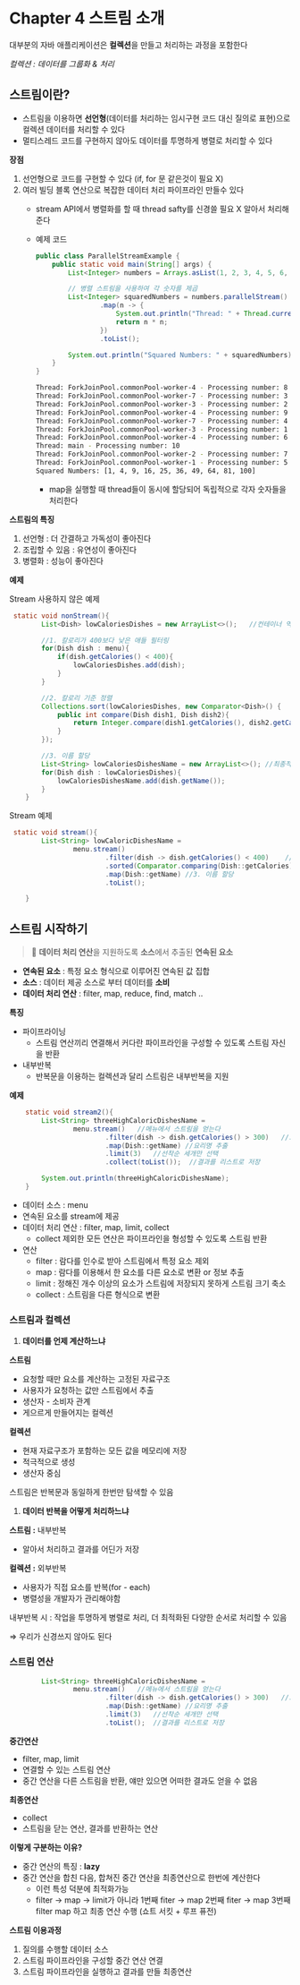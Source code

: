 # Chapter 4 스트림 소개
대부분의 자바 애플리케이션은 **컬렉션**을 만들고 처리하는 과정을 포함한다

*컬렉션 : 데이터를 그룹화 & 처리*

## 스트림이란?

- 스트림을 이용하면 **선언형**(데이터를 처리하는 임시구현 코드 대신 질의로 표현)으로 컬렉션 데이터를 처리할 수 있다
- 멀티스레드 코드를 구현하지 않아도 데이터를 투명하게 병렬로 처리할 수 있다

**장점**

1. 선언형으로 코드를 구현할 수 있다 (if, for 문 같은것이 필요 X)
2. 여러 빌딩 블록 연산으로 복잡한 데이터 처리 파이프라인 만들수 있다
    - stream API에서 병렬화를 할 때 thread safty를 신경쓸 필요 X 알아서 처리해준다
    - 예제 코드

        ```java
        public class ParallelStreamExample {
            public static void main(String[] args) {
                List<Integer> numbers = Arrays.asList(1, 2, 3, 4, 5, 6, 7, 8, 9, 10);
        
                // 병렬 스트림을 사용하여 각 숫자를 제곱
                List<Integer> squaredNumbers = numbers.parallelStream()
                        .map(n -> {
                            System.out.println("Thread: " + Thread.currentThread().getName() + " - Processing number: " + n);
                            return n * n;
                        })
                        .toList();
        
                System.out.println("Squared Numbers: " + squaredNumbers);
            }
        }
        ```

        ```bash
        Thread: ForkJoinPool.commonPool-worker-4 - Processing number: 8
        Thread: ForkJoinPool.commonPool-worker-7 - Processing number: 3
        Thread: ForkJoinPool.commonPool-worker-3 - Processing number: 2
        Thread: ForkJoinPool.commonPool-worker-4 - Processing number: 9
        Thread: ForkJoinPool.commonPool-worker-7 - Processing number: 4
        Thread: ForkJoinPool.commonPool-worker-3 - Processing number: 1
        Thread: ForkJoinPool.commonPool-worker-4 - Processing number: 6
        Thread: main - Processing number: 10
        Thread: ForkJoinPool.commonPool-worker-2 - Processing number: 7
        Thread: ForkJoinPool.commonPool-worker-1 - Processing number: 5
        Squared Numbers: [1, 4, 9, 16, 25, 36, 49, 64, 81, 100]
        ```

        - map을 실행할 때 thread들이 동시에 할당되어 독립적으로 각자 숫자들을 처리한다


**스트림의 특징**

1. 선언형 : 더 간결하고 가독성이 좋아진다
2. 조립할 수 있음 : 유연성이 좋아진다
3. 병렬화 : 성능이 좋아진다

**예제**

Stream 사용하지 않은 예제

```java
 static void nonStream(){
        List<Dish> lowCaloriesDishes = new ArrayList<>();   //컨테이너 역할만 하는 가비지 변수

        //1. 칼로리가 400보다 낮은 애들 필터링
        for(Dish dish : menu){
            if(dish.getCalories() < 400){
                lowCaloriesDishes.add(dish);
            }
        }

        //2. 칼로리 기준 정렬
        Collections.sort(lowCaloriesDishes, new Comparator<Dish>() {
            public int compare(Dish dish1, Dish dish2){
                return Integer.compare(dish1.getCalories(), dish2.getCalories());
            }
        });

        //3. 이름 할당
        List<String> lowCaloriesDishesName = new ArrayList<>(); //최종적으로 필요한 변수
        for(Dish dish : lowCaloriesDishes){
            lowCaloriesDishesName.add(dish.getName());
        }
    }
```

Stream 예제

```java
 static void stream(){
        List<String> lowCaloricDishesName =
                menu.stream()
                        .filter(dish -> dish.getCalories() < 400)    //1. 칼로리가 400보다 낮은 애들 필터링
                        .sorted(Comparator.comparing(Dish::getCalories)) //2. 칼로리 기준 정렬
                        .map(Dish::getName) //3. 이름 할당
                        .toList();

    }
```

## 스트림 시작하기

> 📃 **데이터 처리 연산**을 지원하도록 **소스**에서 추출된 **연속된 요소**

- **연속된 요소** : 특정 요소 형식으로 이루어진 연속된 값 집합
- **소스** : 데이터 제공 소스로 부터 데이터를 **소비**
- **데이터 처리 연산** : filter, map, reduce, find, match ..

**특징**

- 파이프라이닝
    - 스트림 연산끼리 연결해서 커다란 파이프라인을 구성할 수 있도록 스트림 자신을 반환
- 내부반복
    - 반복문을 이용하는  컬렉션과 달리 스트림은 내부반복을 지원

**예제**

```java
    static void stream2(){
        List<String> threeHighCaloricDishesName =
                menu.stream()   //메뉴에서 스트림을 얻는다
                        .filter(dish -> dish.getCalories() > 300)   //고칼로리 요리를 필터링
                        .map(Dish::getName) //요리명 추출
                        .limit(3)   //선착순 세개만 선택
                        .collect(toList());  //결과를 리스트로 저장

        System.out.println(threeHighCaloricDishesName);
    }
```

- 데이터 소스 : menu
- 연속된 요소를 stream에 제공
- 데이터 처리 연산 : filter, map, limit, collect
    - collect 제외한 모든 연산은 파이프라인을 형성할 수 있도록 스트림 반환
- 연산
    - filter : 람다를 인수로 받아 스트림에서 특정 요소 제외
    - map : 람다를 이용해서 한 요소를 다른 요소로 변환 or 정보 추출
    - limit : 정해진 개수 이상의 요소가 스트림에 저장되지 못하게 스트림 크기 축소
    - collect : 스트림을 다른 형식으로 변환

### 스트림과 컬렉션

1. **데이터를 언제 계산하느냐**

**스트림**

- 요청할 때만 요소를  계산하는 고정된 자료구조
- 사용자가 요청하는 값만 스트림에서 추출
- 생산자 - 소비자 관계
- 게으르게 만들어지는 컬렉션

**컬렉션**

- 현재 자료구조가 포함하는 모든 값을 메모리에 저장
- 적극적으로 생성
- 생산자 중심

스트림은 반복문과 동일하게 한번만 탐색할 수 있음

1. **데이터 반복을 어떻게 처리하느냐**

**스트림 :** 내부반복

- 알아서 처리하고 결과를 어딘가 저장

**컬렉션 :** 외부반복

- 사용자가 직접 요소를 반복(for - each)
- 병렬성을 개발자가 관리해야함

내부반복 시 : 작업을 투명하게 병렬로 처리, 더 최적화된 다양한 순서로 처리할 수 있음

⇒ 우리가 신경쓰지 않아도 된다

### 스트림 연산

```java
        List<String> threeHighCaloricDishesName =
                menu.stream()   //메뉴에서 스트림을 얻는다
                        .filter(dish -> dish.getCalories() > 300)   //고칼로리 요리를 필터링
                        .map(Dish::getName) //요리명 추출
                        .limit(3)   //선착순 세개만 선택
                        .toList();  //결과를 리스트로 저장
```

**중간연산**

- filter, map, limit
- 연결할 수 있는 스트림 연산
- 중간 연산을 다른 스트림을 반환, 얘만 있으면 어떠한 결과도 얻을 수 없음

**최종연산**

- collect
- 스트림을 닫는 연산, 결과를 반환하는 연산

**이렇게 구분하는 이유?**

- 중간 연산의 특징 : **lazy**
- 중간 연산을 합친 다음, 합쳐진 중간 연산을 최종연산으로 한번에 계산한다
    - 이런 특성 덕분에 최적화가능
    - filter → map → limit가 아니라 1번째 fiter → map 2번째 fiter → map 3번째 filter map 하고 최종 연산 수행 (쇼트 서킷 + 루프 퓨전)

**스트림 이용과정**

1. 질의를 수행할 데이터 소스
2. 스트림 파이프라인을 구성할 중간 연산 연결
3. 스트림 파이프라인을 실행하고 결과를 만들 최종연산